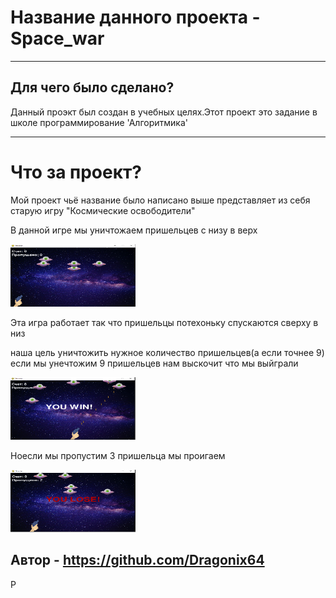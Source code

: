 # Название данного проекта - Space_war

------------------
## Для чего было сделано?
Данный проэкт был создан в учебных целях.Этот проект это задание в школе программирование 'Алгоритмика'

-------------------
# Что за проект?
Мой проект чьё название было написано выше представляет из себя старую игру "Космические освободители"

В данной игре мы уничтожаем пришельцев с низу в верх

<img src ="2.png" width="200" height="100">

Эта игра работает так что пришельцы потехоньку спускаются сверху в низ 

наша цель уничтожить нужное количество пришельцев(а если точнее 9)
если мы унечтожим 9 пришельцев нам выскочит что мы выйграли

<img src ="Безымянный3.png" width="200" height="100">

Ноесли мы пропустим 3 пришельца мы проигаем

<img src ="Безымянный.png" width="200" height="100">

## Автор - https://github.com/Dragonix64


Р
